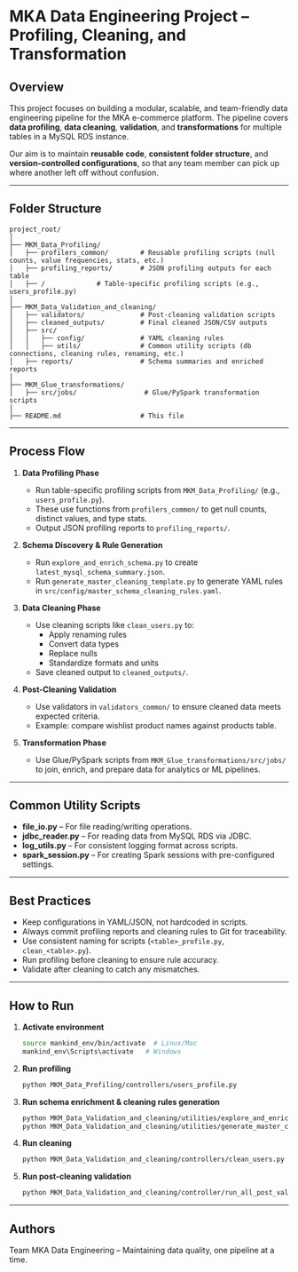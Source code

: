 
# MKA Data Engineering Project – Profiling, Cleaning, and Transformation

## Overview
This project focuses on building a modular, scalable, and team-friendly data engineering pipeline for the MKA e-commerce platform. 
The pipeline covers **data profiling**, **data cleaning**, **validation**, and **transformations** for multiple tables in a MySQL RDS instance.

Our aim is to maintain **reusable code**, **consistent folder structure**, and **version-controlled configurations**, so that any team member can pick up where another left off without confusion.

---

## Folder Structure

```
project_root/
│
├── MKM_Data_Profiling/
│   ├── profilers_common/        # Reusable profiling scripts (null counts, value frequencies, stats, etc.)
│   ├── profiling_reports/       # JSON profiling outputs for each table
│   ├── /             # Table-specific profiling scripts (e.g., users_profile.py)
│
├── MKM_Data_Validation_and_cleaning/
│   ├── validators/              # Post-cleaning validation scripts
│   ├── cleaned_outputs/         # Final cleaned JSON/CSV outputs
│   ├── src/
│   │   ├── config/              # YAML cleaning rules
│   │   ├── utils/               # Common utility scripts (db connections, cleaning rules, renaming, etc.)
│   ├── reports/                 # Schema summaries and enriched reports
│
├── MKM_Glue_transformations/
│   ├── src/jobs/                 # Glue/PySpark transformation scripts
│
├── README.md                    # This file
```

---

## Process Flow

1. **Data Profiling Phase**
   - Run table-specific profiling scripts from `MKM_Data_Profiling/` (e.g., `users_profile.py`).
   - These use functions from `profilers_common/` to get null counts, distinct values, and type stats.
   - Output JSON profiling reports to `profiling_reports/`.

2. **Schema Discovery & Rule Generation**
   - Run `explore_and_enrich_schema.py` to create `latest_mysql_schema_summary.json`.
   - Run `generate_master_cleaning_template.py` to generate YAML rules in `src/config/master_schema_cleaning_rules.yaml`.

3. **Data Cleaning Phase**
   - Use cleaning scripts like `clean_users.py` to:
     - Apply renaming rules
     - Convert data types
     - Replace nulls
     - Standardize formats and units
   - Save cleaned output to `cleaned_outputs/`.

4. **Post-Cleaning Validation**
   - Use validators in `validators_common/` to ensure cleaned data meets expected criteria.
   - Example: compare wishlist product names against products table.

5. **Transformation Phase**
   - Use Glue/PySpark scripts from `MKM_Glue_transformations/src/jobs/` to join, enrich, and prepare data for analytics or ML pipelines.

---

## Common Utility Scripts

- **file_io.py** – For file reading/writing operations.
- **jdbc_reader.py** – For reading data from MySQL RDS via JDBC.
- **log_utils.py** – For consistent logging format across scripts.
- **spark_session.py** – For creating Spark sessions with pre-configured settings.

---

## Best Practices

- Keep configurations in YAML/JSON, not hardcoded in scripts.
- Always commit profiling reports and cleaning rules to Git for traceability.
- Use consistent naming for scripts (`<table>_profile.py`, `clean_<table>.py`).
- Run profiling before cleaning to ensure rule accuracy.
- Validate after cleaning to catch any mismatches.

---

## How to Run

1. **Activate environment**  
   ```bash
   source mankind_env/bin/activate  # Linux/Mac
   mankind_env\Scripts\activate   # Windows
   ```

2. **Run profiling**  
   ```bash
   python MKM_Data_Profiling/controllers/users_profile.py
   ```

3. **Run schema enrichment & cleaning rules generation**  
   ```bash
   python MKM_Data_Validation_and_cleaning/utilities/explore_and_enrich_schema.py
   python MKM_Data_Validation_and_cleaning/utilities/generate_master_cleaning_template.py
   ```

4. **Run cleaning**  
   ```bash
   python MKM_Data_Validation_and_cleaning/controllers/clean_users.py
   ```

5. **Run post-cleaning validation**  
   ```bash
   python MKM_Data_Validation_and_cleaning/controller/run_all_post_validations.py
   ```

---

## Authors
Team MKA Data Engineering – Maintaining data quality, one pipeline at a time.
